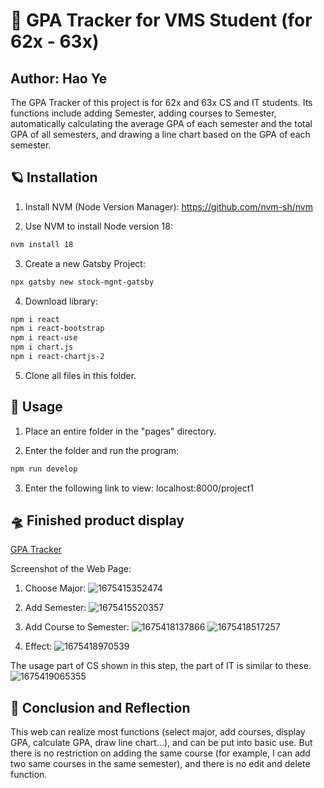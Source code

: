 # 🚀 GPA Tracker for VMS Student (for 62x - 63x)

## Author: Hao Ye

The GPA Tracker of this project is for 62x and 63x CS and IT students. Its functions include adding Semester, adding courses to Semester, automatically calculating the average GPA of each semester and the total GPA of all semesters, and drawing a line chart based on the GPA of each semester.


## 🪐 Installation

1. Install NVM (Node Version Manager):
   https://github.com/nvm-sh/nvm

2. Use NVM to install Node version 18:
```bash
nvm install 18
```

3. Create a new Gatsby Project:
```bash
npx gatsby new stock-mgnt-gatsby
```

4. Download library:
```bash
npm i react
npm i react-bootstrap
npm i react-use
npm i chart.js
npm i react-chartjs-2
```

5. Clone all files in this folder.


## 🌠 Usage

1. Place an entire folder in the "pages" directory.

2. Enter the folder and run the program:
```bash
npm run develop
```

3. Enter the following link to view: localhost:8000/project1


## 🛸 Finished product display

[GPA Tracker](https://yeeeehao.github.io/project1/)

Screenshot of the Web Page:

1. Choose Major:
![1675415352474](https://user-images.githubusercontent.com/118656659/216558914-255b07d2-3efb-418a-945a-f3c4515ac82e.png)

2. Add Semester:
![1675415520357](https://user-images.githubusercontent.com/118656659/216559529-d6c02e94-8d39-44c6-bc17-64e762cb4b9c.png)

3. Add Course to Semester:
![1675418137866](https://user-images.githubusercontent.com/118656659/216571093-edad34eb-6d12-4764-a0f8-e1cc851269b5.png)
![1675418517257](https://user-images.githubusercontent.com/118656659/216571393-299b1c98-124c-4262-bbf5-4fcf9710e424.png)

4. Effect:
![1675418970539](https://user-images.githubusercontent.com/118656659/216572948-08d39b54-c47b-495a-b306-5ed74d41193e.png)

The usage part of CS shown in this step, the part of IT is similar to these.
![1675419065355](https://user-images.githubusercontent.com/118656659/216573305-13fc64c1-5624-4592-bc8b-21a70e492a46.png)


## 🌌 Conclusion and Reflection
This web can realize most functions (select major, add courses, display GPA, calculate GPA, draw line chart...), and can be put into basic use.
But there is no restriction on adding the same course (for example, I can add two same courses in the same semester), and there is no edit and delete function.
